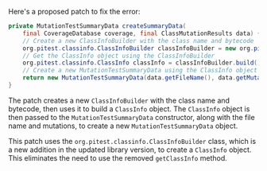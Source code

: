 Here's a proposed patch to fix the error:
```java
private MutationTestSummaryData createSummaryData(
    final CoverageDatabase coverage, final ClassMutationResults data) {
    // Create a new ClassInfoBuilder with the class name and bytecode
    org.pitest.classinfo.ClassInfoBuilder classInfoBuilder = new org.pitest.classinfo.ClassInfoBuilder(data.getMutatedClass().getName(), data.getMutatedClass().getBytes());
    // Get the ClassInfo object using the ClassInfoBuilder
    org.pitest.classinfo.ClassInfo classInfo = classInfoBuilder.build();
    // Create a new MutationTestSummaryData using the ClassInfo object
    return new MutationTestSummaryData(data.getFileName(), data.getMutations(), classInfo);
}
```
The patch creates a new `ClassInfoBuilder` with the class name and bytecode, then uses it to build a `ClassInfo` object. The `ClassInfo` object is then passed to the `MutationTestSummaryData` constructor, along with the file name and mutations, to create a new `MutationTestSummaryData` object.

This patch uses the `org.pitest.classinfo.ClassInfoBuilder` class, which is a new addition in the updated library version, to create a `ClassInfo` object. This eliminates the need to use the removed `getClassInfo` method.
